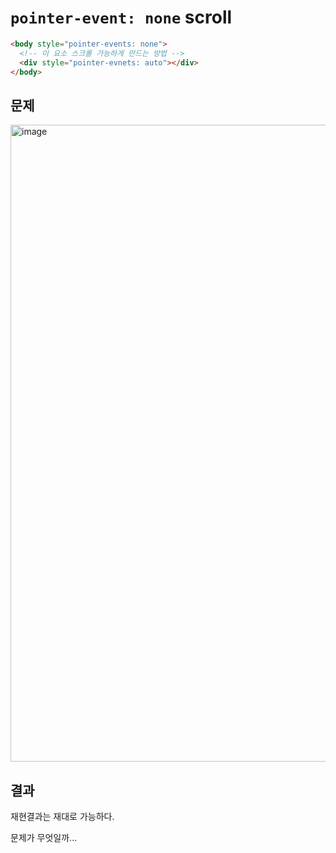 # `pointer-event: none` scroll

```html
<body style="pointer-events: none">
  <!-- 이 요소 스크롤 가능하게 만드는 방법 -->
  <div style="pointer-evnets: auto"></div>
</body>
```

## 문제

<img width="1019" alt="image" src="https://github.com/Hansanghyeon/pointer-events-scroll/assets/42893446/92e0171f-5221-4db3-9d4f-0d296e39533e">

## 결과

재현결과는 재대로 가능하다.

문제가 무엇일까...

